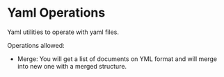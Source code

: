 # Yaml Operations

Yaml utilities to operate with yaml files.

Operations allowed:

* Merge: You will get a list of documents on YML format and will merge into new one with a merged structure.
